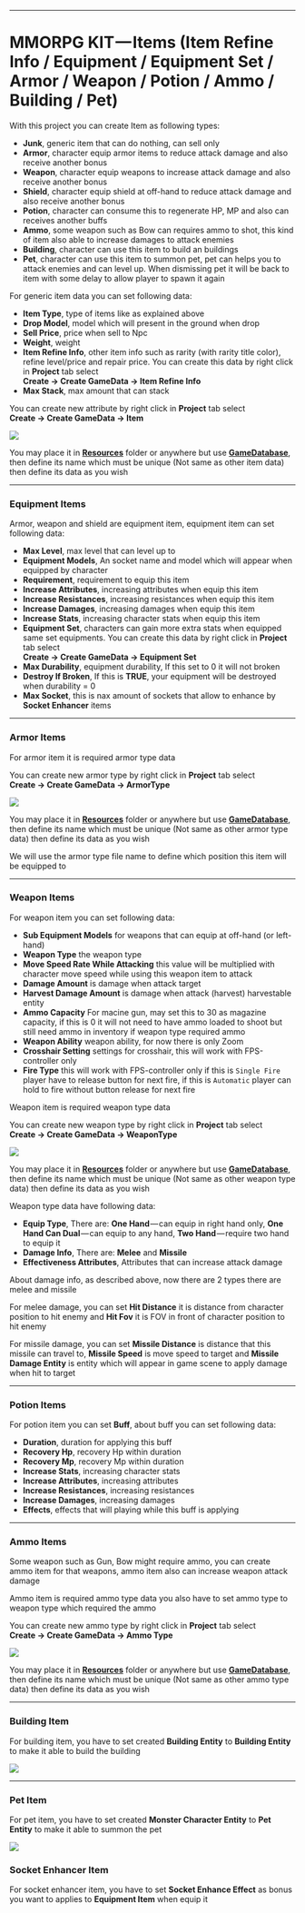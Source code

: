 * * *

MMORPG KIT — Items (Item Refine Info / Equipment / Equipment Set / Armor / Weapon / Potion / Ammo / Building / Pet)
================================================================================

With this project you can create Item as following types:

*   **Junk**, generic item that can do nothing, can sell only
*   **Armor**, character equip armor items to reduce attack damage and also receive another bonus
*   **Weapon**, character equip weapons to increase attack damage and also receive another bonus
*   **Shield**, character equip shield at off-hand to reduce attack damage and also receive another bonus
*   **Potion**, character can consume this to regenerate HP, MP and also can receives another buffs
*   **Ammo**, some weapon such as Bow can requires ammo to shot, this kind of item also able to increase damages to attack enemies
*   **Building**, character can use this item to build an buildings
*   **Pet**, character can use this item to summon pet, pet can helps you to attack enemies and can level up. When dismissing pet it will be back to item with some delay to allow player to spawn it again

For generic item data you can set following data:

*   **Item Type**, type of items like as explained above
*   **Drop Model**, model which will present in the ground when drop
*   **Sell Price**, price when sell to Npc
*   **Weight**, weight
*   **Item Refine Info**, other item info such as rarity (with rarity title color), refine level/price and repair price. You can create this data by right click in **Project** tab select   
**Create -> Create GameData -> Item Refine Info**
*   **Max Stack**, max amount that can stack

You can create new attribute by right click in **Project** tab select   
**Create -> Create GameData -> Item**

![](https://cdn-images-1.medium.com/max/1600/0*6PVE9xFgxZAXcRGR)

You may place it in [**Resources**](https://docs.unity3d.com/Manual/LoadingResourcesatRuntime.html)  folder or anywhere but use [**GameDatabase**](https://medium.com/suriyun-production/mmorpg-kit-game-database-ce081169f097), then define its name which must be unique (Not same as other item data) then define its data as you wish

* * *

### Equipment Items

Armor, weapon and shield are equipment item, equipment item can set following data:

*   **Max Level**, max level that can level up to
*   **Equipment Models**, An socket name and model which will appear when equipped by character
*   **Requirement**, requirement to equip this item
*   **Increase Attributes**, increasing attributes when equip this item
*   **Increase Resistances**, increasing resistances when equip this item
*   **Increase Damages**, increasing damages when equip this item
*   **Increase Stats**, increasing character stats when equip this item
*   **Equipment Set**, characters can gain more extra stats when equipped same set equipments. You can create this data by right click in **Project** tab select   
**Create -> Create GameData -> Equipment Set**
*   **Max Durability**, equipment durability, If this set to 0 it will not broken
*   **Destroy If Broken**, If this is **TRUE**, your equipment will be destroyed when durability = 0
*   **Max Socket**, this is nax amount of sockets that allow to enhance by **Socket Enhancer** items

* * *

### Armor Items

For armor item it is required armor type data

You can create new armor type by right click in **Project** tab select   
**Create -> Create GameData -> ArmorType**

![](https://cdn-images-1.medium.com/max/1600/0*8U1SxLXvCBLm40q2)

You may place it in [**Resources**](https://docs.unity3d.com/Manual/LoadingResourcesatRuntime.html)  folder or anywhere but use [**GameDatabase**](https://medium.com/suriyun-production/mmorpg-kit-game-database-ce081169f097), then define its name which must be unique (Not same as other armor type data) then define its data as you wish

We will use the armor type file name to define which position this item will be equipped to

* * *

### Weapon Items

For weapon item you can set following data:
*   **Sub Equipment Models** for weapons that can equip at off-hand (or left-hand)
*   **Weapon Type** the weapon type
*   **Move Speed Rate While Attacking** this value will be multiplied with character move speed while using this weapon item to attack
*   **Damage Amount** is damage when attack target
*   **Harvest Damage Amount** is damage when attack (harvest) harvestable entity
*   **Ammo Capacity** For macine gun, may set this to 30 as magazine capacity, if this is 0 it will not need to have ammo loaded to shoot but still need ammo in inventory if weapon type required ammo
*   **Weapon Ability** weapon ability, for now there is only Zoom
*   **Crosshair Setting** settings for crosshair, this will work with FPS-controller only
*   **Fire Type** this will work with FPS-controller only if this is `Single Fire` player have to release button for next fire, if this is `Automatic` player can hold to fire without button release for next fire

Weapon item is required weapon type data

You can create new weapon type by right click in **Project** tab select   
**Create -> Create GameData -> WeaponType**

![](https://cdn-images-1.medium.com/max/1600/0*9bZLVRqeUj3uyqpX)

You may place it in [**Resources**](https://docs.unity3d.com/Manual/LoadingResourcesatRuntime.html)  folder or anywhere but use [**GameDatabase**](https://medium.com/suriyun-production/mmorpg-kit-game-database-ce081169f097), then define its name which must be unique (Not same as other weapon type data) then define its data as you wish

Weapon type data have following data:

*   **Equip Type**, There are: **One Hand** — can equip in right hand only, **One Hand Can Dual** — can equip to any hand, **Two Hand** — require two hand to equip it
*   **Damage Info**, There are: **Melee** and **Missile**
*   **Effectiveness Attributes**, Attributes that can increase attack damage

About damage info, as described above, now there are 2 types there are melee and missile

For melee damage, you can set **Hit Distance** it is distance from character position to hit enemy and **Hit Fov** it is FOV in front of character position to hit enemy

For missile damage, you can set **Missile Distance** is distance that this missile can travel to, **Missile Speed** is move speed to target and **Missile Damage Entity** is entity which will appear in game scene to apply damage when hit to target

* * *

### Potion Items

For potion item you can set **Buff**, about buff you can set following data:

*   **Duration**, duration for applying this buff
*   **Recovery Hp**, recovery Hp within duration
*   **Recovery Mp**, recovery Mp within duration
*   **Increase Stats**, increasing character stats
*   **Increase Attributes**, increasing attributes
*   **Increase Resistances**, increasing resistances
*   **Increase Damages**, increasing damages
*   **Effects**, effects that will playing while this buff is applying

* * *

### Ammo Items

Some weapon such as Gun, Bow might require ammo, you can create ammo item for that weapons, ammo item also can increase weapon attack damage

Ammo item is required ammo type data you also have to set ammo type to weapon type which required the ammo

You can create new ammo type by right click in **Project** tab select   
**Create -> Create GameData -> Ammo Type**

![](https://cdn-images-1.medium.com/max/1600/0*A8_7zsQX79qSfjRr)

You may place it in [**Resources**](https://docs.unity3d.com/Manual/LoadingResourcesatRuntime.html)  folder or anywhere but use [**GameDatabase**](https://medium.com/suriyun-production/mmorpg-kit-game-database-ce081169f097), then define its name which must be unique (Not same as other ammo type data) then define its data as you wish

* * *

### Building Item

For building item, you have to set created **Building Entity** to **Building Entity** to make it able to build the building

![](https://cdn-images-1.medium.com/max/1600/1*T5xk2bN7KQcUSwN0ZnNpGg.png)

* * *

### Pet Item

For pet item, you have to set created **Monster Character Entity** to **Pet Entity** to make it able to summon the pet

![](https://cdn-images-1.medium.com/max/1600/1*1r_cPZbCY-owsjzk6KcYIQ.png)

### Socket Enhancer Item

For socket enhancer item, you have to set **Socket Enhance Effect** as bonus you want to applies to **Equipment Item** when equip it
